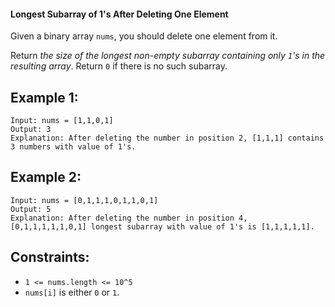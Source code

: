 #### Longest Subarray of 1's After Deleting One Element

Given a binary array `nums`, you should delete one element from it.

Return _the size of the longest non-empty subarray containing only `1`'s in the resulting array_. Return `0` if there is no such subarray.

## Example 1:

```
Input: nums = [1,1,0,1]
Output: 3
Explanation: After deleting the number in position 2, [1,1,1] contains 3 numbers with value of 1's.
```

## Example 2:

```
Input: nums = [0,1,1,1,0,1,1,0,1]
Output: 5
Explanation: After deleting the number in position 4, [0,1,1,1,1,1,0,1] longest subarray with value of 1's is [1,1,1,1,1].
```

## Constraints:
- `1 <= nums.length <= 10^5`
- `nums[i]` is either `0` or `1`.